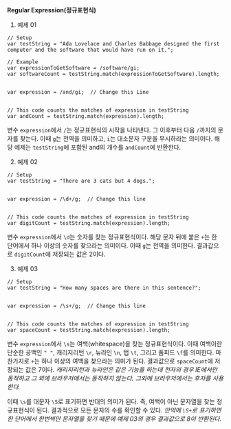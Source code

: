 **Regular Expression(정규표현식)**

1. 예제 01

```
// Setup
var testString = "Ada Lovelace and Charles Babbage designed the first computer and the software that would have run on it.";

// Example
var expressionToGetSoftware = /software/gi;
var softwareCount = testString.match(expressionToGetSoftware).length;


var expression = /and/gi;  // Change this Line


// This code counts the matches of expression in testString
var andCount = testString.match(expression).length;
```

변수 `expression`에서 `/`는 정규표현식의 시작을 나타낸다. 그 이후부터 다음 `/`까지의 문자를 찾는다. 이때 `g`는 전역을 의미하고, `i`는 대소문자 구분을 무시하라는 의미이다. 해당 예제는 `testString`에 포함된 and의 개수를 `andCount`에 반환한다.



2. 예제 02

```
// Setup
var testString = "There are 3 cats but 4 dogs.";


var expression = /\d+/g;  // Change this line


// This code counts the matches of expression in testString
var digitCount = testString.match(expression).length;
```

변수 `expression`에서 `\d`는 숫자를 찾는 정규표현식이다. 해당 문자 뒤에 붙은 `+`는 한 단어에서 하나 이상의 숫자를 찾으라는 의미이다. 이때 `g`는 전역을 의미한다. 결과갑으로 `digitCount`에 저장되는 값은 2이다.



3. 예제 03

```
// Setup
var testString = "How many spaces are there in this sentence?";


var expression = /\s+/g;  // Change this line


// This code counts the matches of expression in testString
var spaceCount = testString.match(expression).length;
```

변수 `expression`에서 `\s`는 여백(whitespace)을 찾는 정규표현식이다. 이때 여백이란 단순한 공백인 `" "`, 캐리지리턴 `\r`, 뉴라인 `\n`, 탭 `\t`, 그리고 폼피드 `\f`를 의미한다. 마찬가지로 `+`는 하나 이상의 여백을 찾으라는 의미가 된다. 결과값으로 `spaceCount`에 저장되는 값은 7이다. *캐리지리턴과 뉴라인은 같은 기능을 하는데 전자의 경우 IE에서만 동작하고 그 외에 브라우저에서는 동작하지 않는다. 그외에 브라우저에서는 후자를 사용한다.*

이때 `\s`를 대문자 `\S`로 표기하면 반대의 의미가 된다. 즉, 여백이 아닌 문자열을 찾는 정규표현식이 된다. 결과적으로 모든 문자의 수를 확인할 수 있다. *만약에 `\S+`로 표기하면 한 단어에서 한번씩만 문자열을 찾기 때문에 예제 03의 경우 결과값으로 8이 반환된다.*
